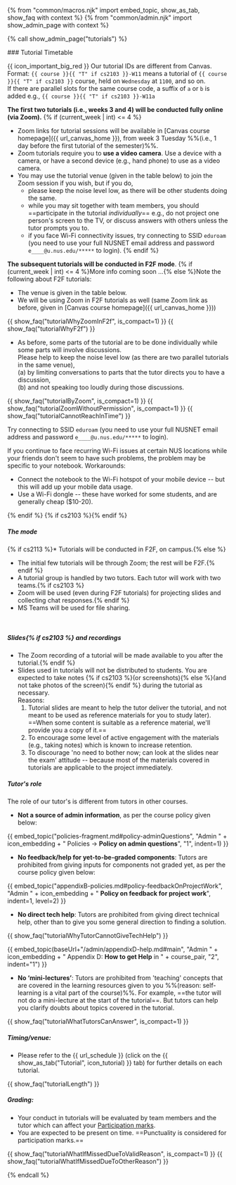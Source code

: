 {% from "common/macros.njk" import embed_topic, show_as_tab, show_faq with context %}
{% from "common/admin.njk" import show_admin_page with context %}

{% call show_admin_page("tutorials") %}
<div id="main">

<panel type="seamless" expanded >
<span slot="header" class="card-title"><markdown>### Tutorial Timetable</markdown></span>
<div id="tutorialTimetable">

<box>

{{ icon_important_big_red }} Our tutorial IDs are different from Canvas. Format: `{{ course }}{{ "T" if cs2103 }}-W11` means a tutorial of `{{ course }}{{ "T" if cs2103 }}` course, held on `Wednesday` at `1100`, and so on.<br>
If there are parallel slots for the same course code, a suffix of `a` or `b` is added e.g., `{{ course }}{{ "T" if cs2103 }}-W11a`

</box>

<box type="info" tags="m--cs2103" header="****Zoom Links & Venue****" id="venue-and-links" icon=":fas-info-circle:">

**The first two tutorials (i.e., weeks 3 and 4) will be conducted fully online (via Zoom).**
{% if (current_week | int) <= 4 %}
* Zoom links for tutorial sessions will be available in [Canvas course homepage]({{ url_canvas_home }}), from week 3 Tuesday %%(i.e., 1 day before the first tutorial of the semester)%%.
* Zoom tutorials require you to **use a video camera**. Use a device with a camera, or have a second device (e.g., hand phone) to use as a video camera.
* You may use the tutorial venue (given in the table below) to join the Zoom session if you wish, but if you do,
    * please keep the noise level low, as there will be other students doing the same.
    * while you may sit together with team members, you should ==participate in the tutorial _individually_== e.g., do not project one person's screen to the TV, or discuss answers with others unless the tutor prompts you to.
    * if you face Wi-Fi connectivity issues, try connecting to SSID `eduroam` (you need to use your full NUSNET email address and password `e____@u.nus.edu/*****` to login).
{% endif %}

**The subsequent tutorials will be conducted in F2F mode**. {% if (current_week | int) <= 4 %}More info coming soon ...{% else %}Note the following about F2F tutorials:


* The venue is given in the table below.
* We will be using Zoom in F2F tutorials as well (same Zoom link as before, given in [Canvas course homepage]({{ url_canvas_home }}))

{{ show_faq("tutorialWhyZoomInF2f", is_compact=1) }}
{{ show_faq("tutorialWhyF2f") }}

* As before, some parts of the tutorial are to be done individually while some parts will involve discussions.<br>
  Please help to keep the noise level low (as there are two parallel tutorials in the same venue),<br>
  (a) by limiting conversations to parts that the tutor directs you to have a discussion,<br>
  (b) and not speaking too loudly during those discussions.

{{ show_faq("tutorialByZoom", is_compact=1) }}
{{ show_faq("tutorialZoomWithoutPermission", is_compact=1) }}
{{ show_faq("tutorialCannotReachInTime") }}
<panel header="**Facing ==Wi-Fi issues== while in NUS?**" minimized>

Try connecting to SSID `eduroam` (you need to use your full NUSNET email address and password `e____@u.nus.edu/*****` to login).

If you continue to face recurring Wi-Fi issues at certain NUS locations while your friends don't seem to have such problems, the problem may be specific to your notebook. Workarounds:
  * Connect the notebook to the Wi-Fi hotspot of your mobile device -- but this will add up your mobile data usage.
  * Use a Wi-Fi dongle -- these have worked for some students, and are generally cheap ($10-20).
</panel>
{% endif %}
</box>

<include src="../_course-{{ course }}/timetables-fragment.md#tutorials-s{{ S }}" optional />
{% if cs2103 %}<include src="../_course-{{ course }}/timetables-fragment.md#modals" optional />{% endif %}

</div>
</panel>

<panel type="seamless" header="### Tutorial Structure" expanded >
<div id="tutorialStructure">

##### The mode

{% if cs2113 %}* Tutorials will be conducted in F2F, on campus.{% else %}
* The initial few tutorials will be through Zoom; the rest will be F2F.{% endif %}
* A tutorial group is handled by two tutors. Each tutor will work with two teams.{% if cs2103 %}
* Zoom will be used (even during F2F tutorials) for projecting slides and collecting chat responses.{% endif %}
* MS Teams will be used for file sharing.

<br/>

##### Slides{% if cs2103 %} and recordings

* The Zoom recording of a tutorial will be made available to you after the tutorial.{% endif %}
* <span class="text-danger">Slides used in tutorials will not be distributed to students.</span> You are expected to take notes {% if cs2103 %}(or screenshots){% else %}(and not take photos of the screen){% endif %} during the tutorial as necessary.<br>
  Reasons:
  1. Tutorial slides are meant to help the tutor deliver the tutorial, and not meant to be used as reference materials for you to study later). ==When some content is suitable as a reference material, we'll provide you a copy of it.==
  1. To encourage some level of active engagement with the materials (e.g., taking notes) which is known to increase retention.
  1. To discourage 'no need to bother now; can look at the slides near the exam' attitude -- because most of the materials covered in tutorials are applicable to the project immediately.

##### Tutor's role

The role of our tutor's is different from tutors in other courses.

* **Not a source of admin information**, as per the course policy given below:

{{ embed_topic("policies-fragment.md#policy-adminQuestions", "Admin " + icon_embedding + " Policies → **Policy on admin questions**", "1", indent=1) }}

* **No feedback/help for yet-to-be-graded components**: Tutors are prohibited from giving inputs for components not graded yet, as per the course policy given below:

{{ embed_topic("appendixB-policies.md#policy-feedbackOnProjectWork", "Admin " + icon_embedding + " **Policy on feedback for project work**", indent=1, level=2) }}

* **No direct tech help**: Tutors are prohibited from giving direct technical help, other than to give you some general direction to finding a solution.

{{ show_faq("tutorialWhyTutorCannotGiveTechHelp") }}


{{ embed_topic(baseUrl+"/admin/appendixD-help.md#main", "Admin " + icon_embedding + " Appendix D: **How to get Help** in " + course_pair, "2", indent="1") }}

* **No ‘mini-lectures’**: Tutors are prohibited from 'teaching' concepts that are covered in the learning resources given to you %%(reason: self-learning is a vital part of the course)%%. For example, ==the tutor will not do a mini-lecture at the start of the tutorial==. But tutors can help you clarify doubts about topics covered in the tutorial.

{{ show_faq("tutorialWhatTutorsCanAnswer", is_compact=1) }}

##### Timing/venue:

* Please refer to the {{ url_schedule }} (click on the {{  show_as_tab("Tutorial", icon_tutorial) }} tab) for further details on each tutorial.

<!--
* You may leave the class 15 minutes before the hour if you have another class right after. There is no need to wait till the tutor dismisses you. However, inform the tutor (as a courtesy) before leaving if you leave before the class is dismissed.
* ==Vacate the table 5 minutes before the hour== so that the next group can start on time.
-->

{{ show_faq("tutorialLength") }}

##### Grading:

* Your conduct in tutorials will be evaluated by team members and the tutor which can affect your [Participation marks](participation.md).
* You are expected to be present on time. ==Punctuality is considered for participation marks.==

{{ show_faq("tutorialWhatIfMissedDueToValidReason", is_compact=1) }}
{{ show_faq("tutorialWhatIfMissedDueToOtherReason") }}

</div>
</panel>
</div>

{% endcall %}
